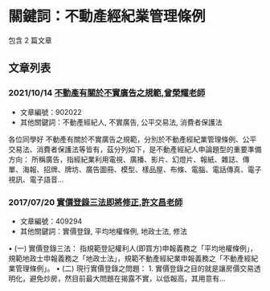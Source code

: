 # 關鍵詞：不動產經紀業管理條例

包含 2 篇文章

## 文章列表

### 2021/10/14 [不動產有關於不實廣告之規範,曾榮耀老師](../../articles/902022_%E4%B8%8D%E5%8B%95%E7%94%A2%E6%9C%89%E9%97%9C%E6%96%BC%E4%B8%8D%E5%AF%A6%E5%BB%A3%E5%91%8A%E4%B9%8B%E8%A6%8F%E7%AF%84%2C%E6%9B%BE%E6%A6%AE%E8%80%80%E8%80%81%E5%B8%AB.md)
- 文章編號：902022
- 其他關鍵詞：不動產經紀人, 不實廣告, 公平交易法, 消費者保護法

各位同學好 不動產有關於不實廣告之規範，分別於不動產經紀業管理條例、公平交易法、消費者保護法等皆有，茲分列如下，是不動產經紀人申論題型的重要準備方向： 所稱廣告，指經紀業利用電視、廣播、影片、幻燈片、報紙、雜誌、傳單、海報、招牌、牌坊、廣告圖冊、模型、樣品屋、布條、電腦、電話傳真、電子視訊、電子語音...

### 2017/07/20 [實價登錄三法即將修正,許文昌老師](../../articles/409294_%E5%AF%A6%E5%83%B9%E7%99%BB%E9%8C%84%E4%B8%89%E6%B3%95%E5%8D%B3%E5%B0%87%E4%BF%AE%E6%AD%A3%2C%E8%A8%B1%E6%96%87%E6%98%8C%E8%80%81%E5%B8%AB.md)
- 文章編號：409294
- 其他關鍵詞：實價登錄, 平均地權條例, 地政士法, 修法

• (一) 實價登錄三法： 指規範登記權利人(即買方)申報義務之「平均地權條例」，規範地政士申報義務之「地政士法」，規範不動產經紀業申報義務之「不動產經紀業管理條例」。 • (二) 現行實價登錄之問題： 1. 實價登錄之目的就是讓房價交易透明化，避免炒房，然目前最大問題在揭露不實，以低報高，其用意有...
